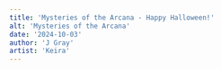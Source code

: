```yaml
---
title: 'Mysteries of the Arcana - Happy Halloween!'
alt: 'Mysteries of the Arcana'
date: '2024-10-03'
author: 'J Gray'
artist: 'Keira'
---
```

